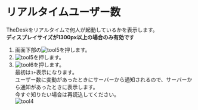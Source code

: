 # リアルタイムユーザー数
TheDeskをリアルタイムで何人が起動しているかを表示します。  
__ディスプレイサイズが1300px以上の場合のみ有効です__  
1. 画面下部の![tool5](https://dl.thedesk.top/media/tool5.PNG)を押します。  
1. ![tool5](https://dl.thedesk.top/media/tool5.PNG)を押します。  
1. ![tool6](https://dl.thedesk.top/media/tool6.PNG)を押します。  
最初は`1+`表示になります。  
ユーザー数に変動があったときにサーバーから通知されるので、サーバーから通知があったときに表示します。  
今すぐ知りたい場合は再読込してください。  
![tool4](https://dl.thedesk.top/media/tool4.PNG)  
